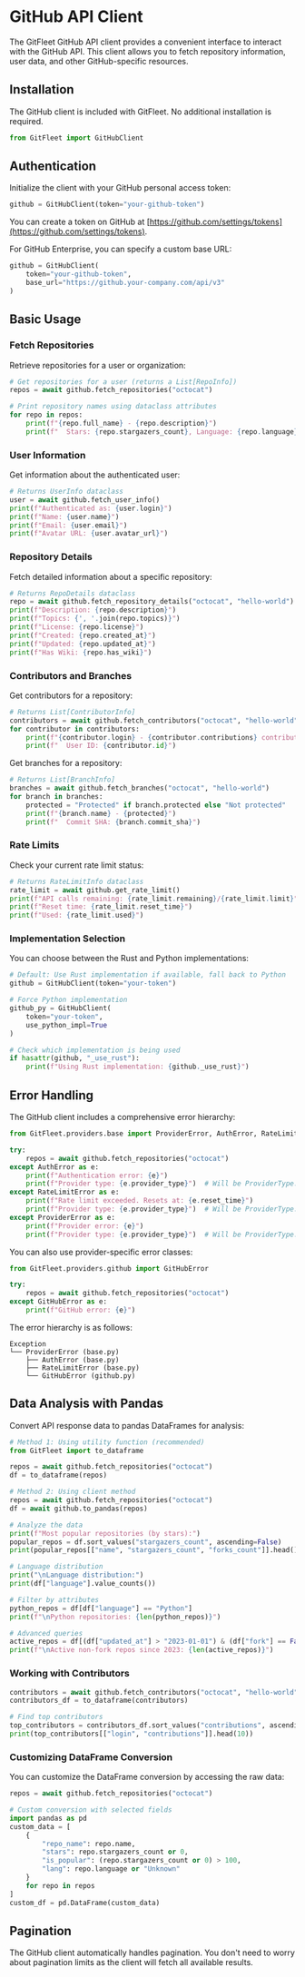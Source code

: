 # GitHub API Client

The GitFleet GitHub API client provides a convenient interface to interact with the GitHub API. This client allows you to fetch repository information, user data, and other GitHub-specific resources.

## Installation

The GitHub client is included with GitFleet. No additional installation is required.

```python
from GitFleet import GitHubClient
```

## Authentication

Initialize the client with your GitHub personal access token:

```python
github = GitHubClient(token="your-github-token")
```

You can create a token on GitHub at [https://github.com/settings/tokens](https://github.com/settings/tokens).

For GitHub Enterprise, you can specify a custom base URL:

```python
github = GitHubClient(
    token="your-github-token",
    base_url="https://github.your-company.com/api/v3"
)
```

## Basic Usage

### Fetch Repositories

Retrieve repositories for a user or organization:

```python
# Get repositories for a user (returns a List[RepoInfo])
repos = await github.fetch_repositories("octocat")

# Print repository names using dataclass attributes
for repo in repos:
    print(f"{repo.full_name} - {repo.description}")
    print(f"  Stars: {repo.stargazers_count}, Language: {repo.language}")
```

### User Information

Get information about the authenticated user:

```python
# Returns UserInfo dataclass
user = await github.fetch_user_info()
print(f"Authenticated as: {user.login}")
print(f"Name: {user.name}")
print(f"Email: {user.email}")
print(f"Avatar URL: {user.avatar_url}")
```

### Repository Details

Fetch detailed information about a specific repository:

```python
# Returns RepoDetails dataclass
repo = await github.fetch_repository_details("octocat", "hello-world")
print(f"Description: {repo.description}")
print(f"Topics: {', '.join(repo.topics)}")
print(f"License: {repo.license}")
print(f"Created: {repo.created_at}")
print(f"Updated: {repo.updated_at}")
print(f"Has Wiki: {repo.has_wiki}")
```

### Contributors and Branches

Get contributors for a repository:

```python
# Returns List[ContributorInfo]
contributors = await github.fetch_contributors("octocat", "hello-world")
for contributor in contributors:
    print(f"{contributor.login} - {contributor.contributions} contributions")
    print(f"  User ID: {contributor.id}")
```

Get branches for a repository:

```python
# Returns List[BranchInfo]
branches = await github.fetch_branches("octocat", "hello-world")
for branch in branches:
    protected = "Protected" if branch.protected else "Not protected"
    print(f"{branch.name} - {protected}")
    print(f"  Commit SHA: {branch.commit_sha}")
```

### Rate Limits

Check your current rate limit status:

```python
# Returns RateLimitInfo dataclass
rate_limit = await github.get_rate_limit()
print(f"API calls remaining: {rate_limit.remaining}/{rate_limit.limit}")
print(f"Reset time: {rate_limit.reset_time}")
print(f"Used: {rate_limit.used}")
```

### Implementation Selection

You can choose between the Rust and Python implementations:

```python
# Default: Use Rust implementation if available, fall back to Python
github = GitHubClient(token="your-token")

# Force Python implementation
github_py = GitHubClient(
    token="your-token",
    use_python_impl=True
)

# Check which implementation is being used
if hasattr(github, "_use_rust"):
    print(f"Using Rust implementation: {github._use_rust}")
```

## Error Handling

The GitHub client includes a comprehensive error hierarchy:

```python
from GitFleet.providers.base import ProviderError, AuthError, RateLimitError

try:
    repos = await github.fetch_repositories("octocat")
except AuthError as e:
    print(f"Authentication error: {e}")
    print(f"Provider type: {e.provider_type}")  # Will be ProviderType.GITHUB
except RateLimitError as e:
    print(f"Rate limit exceeded. Resets at: {e.reset_time}")
    print(f"Provider type: {e.provider_type}")  # Will be ProviderType.GITHUB
except ProviderError as e:
    print(f"Provider error: {e}")
    print(f"Provider type: {e.provider_type}")  # Will be ProviderType.GITHUB
```

You can also use provider-specific error classes:

```python
from GitFleet.providers.github import GitHubError

try:
    repos = await github.fetch_repositories("octocat")
except GitHubError as e:
    print(f"GitHub error: {e}")
```

The error hierarchy is as follows:

```
Exception
└── ProviderError (base.py)
    ├── AuthError (base.py)
    ├── RateLimitError (base.py)
    └── GitHubError (github.py)
```

## Data Analysis with Pandas

Convert API response data to pandas DataFrames for analysis:

```python
# Method 1: Using utility function (recommended)
from GitFleet import to_dataframe

repos = await github.fetch_repositories("octocat")
df = to_dataframe(repos)

# Method 2: Using client method
repos = await github.fetch_repositories("octocat")
df = await github.to_pandas(repos)

# Analyze the data
print(f"Most popular repositories (by stars):")
popular_repos = df.sort_values("stargazers_count", ascending=False)
print(popular_repos[["name", "stargazers_count", "forks_count"]].head())

# Language distribution
print("\nLanguage distribution:")
print(df["language"].value_counts())

# Filter by attributes
python_repos = df[df["language"] == "Python"]
print(f"\nPython repositories: {len(python_repos)}")

# Advanced queries
active_repos = df[(df["updated_at"] > "2023-01-01") & (df["fork"] == False)]
print(f"\nActive non-fork repos since 2023: {len(active_repos)}")
```

### Working with Contributors

```python
contributors = await github.fetch_contributors("octocat", "hello-world")
contributors_df = to_dataframe(contributors)

# Find top contributors
top_contributors = contributors_df.sort_values("contributions", ascending=False)
print(top_contributors[["login", "contributions"]].head(10))
```

### Customizing DataFrame Conversion

You can customize the DataFrame conversion by accessing the raw data:

```python
repos = await github.fetch_repositories("octocat")

# Custom conversion with selected fields
import pandas as pd
custom_data = [
    {
        "repo_name": repo.name,
        "stars": repo.stargazers_count or 0,
        "is_popular": (repo.stargazers_count or 0) > 100,
        "lang": repo.language or "Unknown"
    }
    for repo in repos
]
custom_df = pd.DataFrame(custom_data)
```

## Pagination

The GitHub client automatically handles pagination. You don't need to worry about pagination limits as the client will fetch all available results.